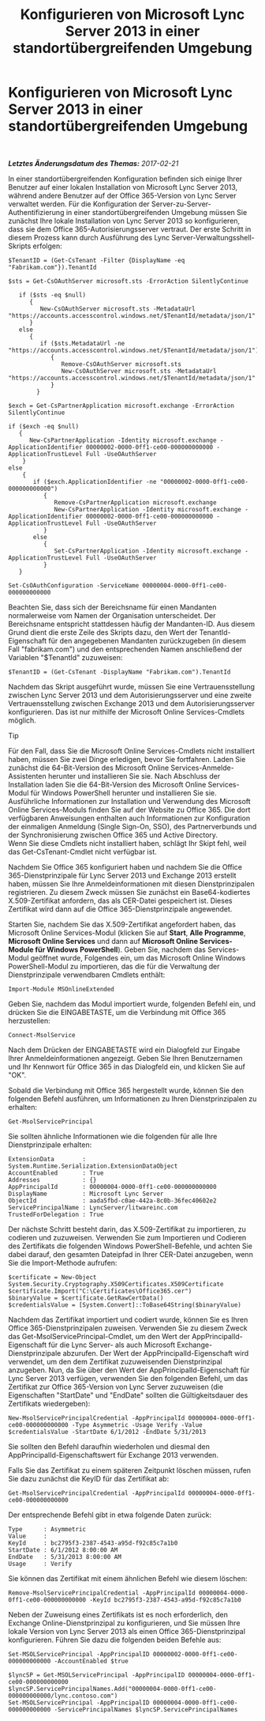 ﻿---
title: Konfigurieren von Microsoft Lync Server 2013 in einer standortübergreifenden Umgebung
TOCTitle: Konfigurieren von Microsoft Lync Server 2013 in einer standortübergreifenden Umgebung
ms:assetid: 700639ec-5264-4449-a8a6-d7386fad8719
ms:mtpsurl: https://technet.microsoft.com/de-de/library/JJ204990(v=OCS.15)
ms:contentKeyID: 49294358
ms.date: 02/21/2017
mtps_version: v=OCS.15
ms.translationtype: HT
---

# Konfigurieren von Microsoft Lync Server 2013 in einer standortübergreifenden Umgebung

 

_**Letztes Änderungsdatum des Themas:** 2017-02-21_

In einer standortübergreifenden Konfiguration befinden sich einige Ihrer Benutzer auf einer lokalen Installation von Microsoft Lync Server 2013, während andere Benutzer auf der Office 365-Version von Lync Server verwaltet werden. Für die Konfiguration der Server-zu-Server-Authentifizierung in einer standortübergreifenden Umgebung müssen Sie zunächst Ihre lokale Installation von Lync Server 2013 so konfigurieren, dass sie dem Office 365-Autorisierungsserver vertraut. Der erste Schritt in diesem Prozess kann durch Ausführung des Lync Server-Verwaltungsshell-Skripts erfolgen:

    $TenantID = (Get-CsTenant -Filter {DisplayName -eq "Fabrikam.com"}).TenantId
    
    $sts = Get-CsOAuthServer microsoft.sts -ErrorAction SilentlyContinue
            
       if ($sts -eq $null)
          {
             New-CsOAuthServer microsoft.sts -MetadataUrl "https://accounts.accesscontrol.windows.net/$TenantId/metadata/json/1"
          }
       else
          {
             if ($sts.MetadataUrl -ne  "https://accounts.accesscontrol.windows.net/$TenantId/metadata/json/1")
                {
                   Remove-CsOAuthServer microsoft.sts
                   New-CsOAuthServer microsoft.sts -MetadataUrl "https://accounts.accesscontrol.windows.net/$TenantId/metadata/json/1"
                }
            }
    
    $exch = Get-CsPartnerApplication microsoft.exchange -ErrorAction SilentlyContinue
            
    if ($exch -eq $null)
       {
          New-CsPartnerApplication -Identity microsoft.exchange -ApplicationIdentifier 00000002-0000-0ff1-ce00-000000000000 -ApplicationTrustLevel Full -UseOAuthServer
        }
    else
        {
           if ($exch.ApplicationIdentifier -ne "00000002-0000-0ff1-ce00-000000000000")
              {
                 Remove-CsPartnerApplication microsoft.exchange
                 New-CsPartnerApplication -Identity microsoft.exchange -ApplicationIdentifier 00000002-0000-0ff1-ce00-000000000000 -ApplicationTrustLevel Full -UseOAuthServer 
              }
           else
              {
                 Set-CsPartnerApplication -Identity microsoft.exchange -ApplicationTrustLevel Full -UseOAuthServer
              }
       }
    
    Set-CsOAuthConfiguration -ServiceName 00000004-0000-0ff1-ce00-000000000000

Beachten Sie, dass sich der Bereichsname für einen Mandanten normalerweise vom Namen der Organisation unterscheidet. Der Bereichsname entspricht stattdessen häufig der Mandanten-ID. Aus diesem Grund dient die erste Zeile des Skripts dazu, den Wert der TenantId-Eigenschaft für den angegebenen Mandanten zurückzugeben (in diesem Fall "fabrikam.com") und den entsprechenden Namen anschließend der Variablen "$TenantId" zuzuweisen:

    $TenantID = (Get-CsTenant -DisplayName "Fabrikam.com").TenantId

Nachdem das Skript ausgeführt wurde, müssen Sie eine Vertrauensstellung zwischen Lync Server 2013 und dem Autorisierungsserver und eine zweite Vertrauensstellung zwischen Exchange 2013 und dem Autorisierungsserver konfigurieren. Das ist nur mithilfe der Microsoft Online Services-Cmdlets möglich.


> [!TIP]
> Für den Fall, dass Sie die Microsoft Online Services-Cmdlets nicht installiert haben, müssen Sie zwei Dinge erledigen, bevor Sie fortfahren. Laden Sie zunächst die 64-Bit-Version des Microsoft Online Services-Anmelde-Assistenten herunter und installieren Sie sie. Nach Abschluss der Installation laden Sie die 64-Bit-Version des Microsoft Online Services-Modul für Windows PowerShell herunter und installieren Sie sie. Ausführliche Informationen zur Installation und Verwendung des Microsoft Online Services-Moduls finden Sie auf der Website zu Office 365. Die dort verfügbaren Anweisungen enthalten auch Informationen zur Konfiguration der einmaligen Anmeldung (Single Sign-On, SSO), des Partnerverbunds und der Synchronisierung zwischen Office 365 und Active Directory.<BR>Wenn Sie diese Cmdlets nicht installiert haben, schlägt Ihr Skipt fehl, weil das Get-CsTenant-Cmdlet nicht verfügbar ist.



Nachdem Sie Office 365 konfiguriert haben und nachdem Sie die Office 365-Dienstprinzipale für Lync Server 2013 und Exchange 2013 erstellt haben, müssen Sie Ihre Anmeldeinformationen mit diesen Dienstprinzipalen registrieren. Zu diesem Zweck müssen Sie zunächst ein Base64-kodiertes X.509-Zertifikat anfordern, das als CER-Datei gespeichert ist. Dieses Zertifikat wird dann auf die Office 365-Dienstprinzipale angewendet.

Starten Sie, nachdem Sie das X.509-Zertifikat angefordert haben, das Microsoft Online Services-Modul (klicken Sie auf **Start**, **Alle Programme**, **Microsoft Online Services** und dann auf **Microsoft Online Services-Module für Windows PowerShell**). Geben Sie, nachdem das Services-Modul geöffnet wurde, Folgendes ein, um das Microsoft Online Windows PowerShell-Modul zu importieren, das die für die Verwaltung der Dienstprinzipale verwendbaren Cmdlets enthält:

    Import-Module MSOnlineExtended

Geben Sie, nachdem das Modul importiert wurde, folgenden Befehl ein, und drücken Sie die EINGABETASTE, um die Verbindung mit Office 365 herzustellen:

    Connect-MsolService

Nach dem Drücken der EINGABETASTE wird ein Dialogfeld zur Eingabe Ihrer Anmeldeinformationen angezeigt. Geben Sie Ihren Benutzernamen und Ihr Kennwort für Office 365 in das Dialogfeld ein, und klicken Sie auf "OK".

Sobald die Verbindung mit Office 365 hergestellt wurde, können Sie den folgenden Befehl ausführen, um Informationen zu Ihren Dienstprinzipalen zu erhalten:

    Get-MsolServicePrincipal

Sie sollten ähnliche Informationen wie die folgenden für alle Ihre Dienstprinzipale erhalten:

    ExtensionData        : System.Runtime.Serialization.ExtensionDataObject
    AccountEnabled       : True
    Addresses            : {}
    AppPrincipalId       : 00000004-0000-0ff1-ce00-000000000000
    DisplayName          : Microsoft Lync Server
    ObjectId             : aada5fbd-c0ae-442a-8c0b-36fec40602e2
    ServicePrincipalName : LyncServer/litwareinc.com
    TrustedForDelegation : True

Der nächste Schritt besteht darin, das X.509-Zertifikat zu importieren, zu codieren und zuzuweisen. Verwenden Sie zum Importieren und Codieren des Zertifikats die folgenden Windows PowerShell-Befehle, und achten Sie dabei darauf, den gesamten Dateipfad in Ihrer CER-Datei anzugeben, wenn Sie die Import-Methode aufrufen:

    $certificate = New-Object System.Security.Cryptography.X509Certificates.X509Certificate
    $certificate.Import("C:\Certificates\Office365.cer")
    $binaryValue = $certificate.GetRawCertData()
    $credentialsValue = [System.Convert]::ToBase64String($binaryValue)

Nachdem das Zertifikat importiert und codiert wurde, können Sie es Ihren Office 365-Dienstprinzipalen zuweisen. Verwenden Sie zu diesem Zweck das Get-MsolServicePrincipal-Cmdlet, um den Wert der AppPrincipalId-Eigenschaft für die Lync Server- als auch Microsoft Exchange-Dienstprinzipale abzurufen. Der Wert der AppPrincipalId-Eigenschaft wird verwendet, um den dem Zertifikat zuzuweisenden Dienstprinzipal anzugeben. Nun, da Sie über den Wert der AppPrincipalId-Eigenschaft für Lync Server 2013 verfügen, verwenden Sie den folgenden Befehl, um das Zertifikat zur Office 365-Version von Lync Server zuzuweisen (die Eigenschaften "StartDate" und "EndDate" sollten die Gültigkeitsdauer des Zertifikats wiedergeben):

    New-MsolServicePrincipalCredential -AppPrincipalId 00000004-0000-0ff1-ce00-000000000000 -Type Asymmetric -Usage Verify -Value $credentialsValue -StartDate 6/1/2012 -EndDate 5/31/2013

Sie sollten den Befehl daraufhin wiederholen und diesmal den AppPrincipalId-Eigenschaftswert für Exchange 2013 verwenden.

Falls Sie das Zertifikat zu einem späteren Zeitpunkt löschen müssen, rufen Sie dazu zunächst die KeyID für das Zertifikat ab:

    Get-MsolServicePrincipalCredential -AppPrincipalId 00000004-0000-0ff1-ce00-000000000000

Der entsprechende Befehl gibt in etwa folgende Daten zurück:

    Type      : Asymmetric
    Value     : 
    KeyId     : bc2795f3-2387-4543-a95d-f92c85c7a1b0
    StartDate : 6/1/2012 8:00:00 AM
    EndDate   : 5/31/2013 8:00:00 AM
    Usage     : Verify

Sie können das Zertifikat mit einem ähnlichen Befehl wie diesem löschen:

    Remove-MsolServicePrincipalCredential -AppPrincipalId 00000004-0000-0ff1-ce00-000000000000 -KeyId bc2795f3-2387-4543-a95d-f92c85c7a1b0

Neben der Zuweisung eines Zertifikats ist es noch erforderlich, den Exchange Online-Dienstprinzipal zu konfigurieren, und Sie müssen Ihre lokale Version von Lync Server 2013 als einen Office 365-Dienstprinzipal konfigurieren. Führen Sie dazu die folgenden beiden Befehle aus:

    Set-MSOLServicePrincipal -AppPrincipalID 00000002-0000-0ff1-ce00-000000000000 -AccountEnabled $true
    
    $lyncSP = Get-MSOLServicePrincipal -AppPrincipalID 00000004-0000-0ff1-ce00-000000000000
    $lyncSP.ServicePrincipalNames.Add("00000004-0000-0ff1-ce00-000000000000/lync.contoso.com")
    Set-MSOLServicePrincipal -AppPrincipalID 00000004-0000-0ff1-ce00-000000000000 -ServicePrincipalNames $lyncSP.ServicePrincipalNames

